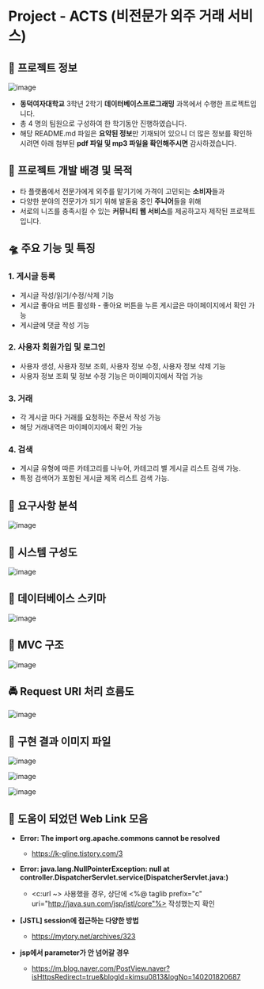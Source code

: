 # Project - ACTS (비전문가 외주 거래 서비스)

## 📌 프로젝트 정보

![image](https://github.com/BingBong1999/somature/assets/142529694/9b7bb2a9-d875-455d-9fc3-b420ad4e1921)
- **동덕여자대학교** 3학년 2학기 **데이터베이스프로그래밍** 과목에서 수행한 프로젝트입니다.
- 총 4 명의 팀원으로 구성하여 한 학기동안 진행하였습니다.
- 해당 README.md 파일은 **요약된 정보**만 기재되어 있으니 더 많은 정보를 확인하시려면 아래 첨부된 **pdf 파일 및 mp3 파일을 확인해주시면** 감사하겠습니다.

## 🚀 프로젝트 개발 배경 및 목적

- 타 플랫폼에서 전문가에게 외주를 맡기기에 가격이 고민되는 **소비자**들과
- 다양한 분야의 전문가가 되기 위해 발돋움 중인 **주니어**들을 위해
- 서로의 니즈를 충족시킬 수 있는 **커뮤니티 웹 서비스**를 제공하고자 제작된 프로젝트입니다.


## 🛸 주요 기능 및 특징

### 1. 게시글 등록

- 게시글 작성/읽기/수정/삭제 기능
- 게시글 좋아요 버튼 활성화 - 좋아요 버튼을 누른 게시글은 마이페이지에서 확인 가능
- 게시글에 댓글 작성 기능

### 2. 사용자 회원가입 및 로그인

- 사용자 생성, 사용자 정보 조회, 사용자 정보 수정, 사용자 정보 삭제 기능
- 사용자 정보 조회 및 정보 수정 기능은 마이페이지에서 작업 가능

### 3. 거래

- 각 게시글 마다 거래를 요청하는 주문서 작성 가능
- 해당 거래내역은 마이페이지에서 확인 가능

### 4. 검색

- 게시글 유형에 따른 카테고리를 나누어, 카테고리 별 게시글 리스트 검색 가능.
- 특정 검색어가 포함된 게시글 제목 리스트 검색 가능.


## 🛴 요구사항 분석

![image](https://github.com/BingBong1999/somature/assets/142529694/58ac876b-0f11-42e7-86b8-ab5a21faf973)


## 🧭 시스템 구성도

![image](https://github.com/BingBong1999/somature/assets/142529694/8b97fd70-8833-43de-a4ce-0b9cfb958197)


## 🌊 데이터베이스 스키마

![image](https://github.com/BingBong1999/somature/assets/142529694/f839e95c-5e66-4a7b-ae46-20487447fa9d)


## 🚝 MVC 구조

![image](https://github.com/BingBong1999/somature/assets/142529694/297a2a7b-d28e-4bc2-8984-d83de8a41492)


## 🚔 Request URI 처리 흐름도

![image](https://github.com/BingBong1999/somature/assets/142529694/9b5b0932-21a7-4a78-86a8-c6b19248c0fc)

## 🌌 구현 결과 이미지 파일

![image](https://github.com/BingBong1999/somature/assets/142529694/691c07dd-e820-47e8-9ca9-373fe7c130a0)

![image](https://github.com/BingBong1999/somature/assets/142529694/b93e3047-3e5b-437e-b835-d0c76843bd0f)

![image](https://github.com/BingBong1999/somature/assets/142529694/eeca3ca1-c9ba-4e58-af68-379f14cd6a60)

## 🦉 도움이 되었던 Web Link 모음

- **Error: The import org.apache.commons cannot be resolved**
	- https://k-gline.tistory.com/3

- **Error: java.lang.NullPointerException: null
	at controller.DispatcherServlet.service(DispatcherServlet.java:)**
	- <c:url ~> 사용했을 경우, 상단에 <%@ taglib prefix="c" uri="http://java.sun.com/jsp/jstl/core"%> 작성했는지 확인

- **[JSTL] session에 접근하는 다양한 방법**
	- https://mytory.net/archives/323

- **jsp에서 parameter가 안 넘어갈 경우**
	- https://m.blog.naver.com/PostView.naver?isHttpsRedirect=true&blogId=kimsu0813&logNo=140201820687
